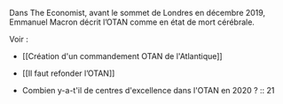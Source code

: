 Dans The Economist, avant le sommet de Londres en décembre 2019, Emmanuel Macron décrit l’OTAN comme en état de mort cérébrale.

Voir : 

- [[Création d'un commandement OTAN de l'Atlantique]]
- [[Il faut refonder l’OTAN]]

- Combien y-a-t'il de centres d'excellence dans l'OTAN en 2020 ? :: 21			
